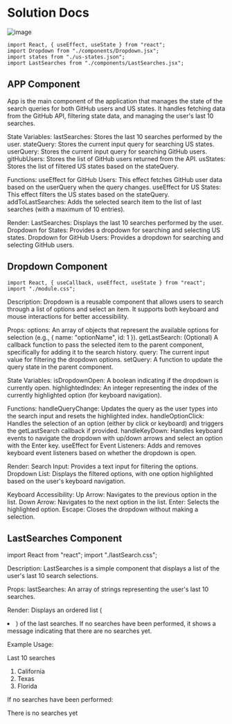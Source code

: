 # Solution Docs

<!-- You can include documentation, additional setup instructions, notes etc. here -->

 ![image](https://github.com/user-attachments/assets/1e339073-7c93-4c54-831a-ba22cd53d7e2)

	import React, { useEffect, useState } from "react";
	import Dropdown from "./components/Dropdown.jsx";
	import states from "./us-states.json";
	import LastSearches from "./components/LastSearches.jsx";

## APP Component <App />
App is the main component of the application that manages the state of the search queries for both GitHub users and US states. It handles fetching data from the GitHub API, filtering state data, and managing the user's last 10 searches.

State Variables:
lastSearches: Stores the last 10 searches performed by the user.
stateQuery: Stores the current input query for searching US states.
userQuery: Stores the current input query for searching GitHub users.
gitHubUsers: Stores the list of GitHub users returned from the API.
usStates: Stores the list of filtered US states based on the stateQuery.

Functions:
useEffect for GitHub Users: This effect fetches GitHub user data based on the userQuery when the query changes.
useEffect for US States: This effect filters the US states based on the stateQuery.
addToLastSearches: Adds the selected search item to the list of last searches (with a maximum of 10 entries).

Render:
LastSearches: Displays the last 10 searches performed by the user.
Dropdown for States: Provides a dropdown for searching and selecting US states.
Dropdown for GitHub Users: Provides a dropdown for searching and selecting GitHub users.

## Dropdown Component

	import React, { useCallback, useEffect, useState } from "react";
	import "./module.css";

Description:
Dropdown is a reusable component that allows users to search through a list of options and select an item. It supports both keyboard and mouse interactions for better accessibility.

Props:
options: An array of objects that represent the available options for selection (e.g., { name: "optionName", id: 1 }).
getLastSearch: (Optional) A callback function to pass the selected item to the parent component, specifically for adding it to the search history.
query: The current input value for filtering the dropdown options.
setQuery: A function to update the query state in the parent component.

State Variables:
isDropdownOpen: A boolean indicating if the dropdown is currently open.
highlightedIndex: An integer representing the index of the currently highlighted option (for keyboard navigation).

Functions:
handleQueryChange: Updates the query as the user types into the search input and resets the highlighted index.
handleOptionClick: Handles the selection of an option (either by click or keyboard) and triggers the getLastSearch callback if provided.
handleKeyDown: Handles keyboard events to navigate the dropdown with up/down arrows and select an option with the Enter key.
useEffect for Event Listeners: Adds and removes keyboard event listeners based on whether the dropdown is open.

Render:
Search Input: Provides a text input for filtering the options.
Dropdown List: Displays the filtered options, with one option highlighted based on the user's keyboard navigation.

<Dropdown
  options={usStates}
  query={stateQuery}
  setQuery={setStateQuery}
  getLastSearch={addToLastSearches}
/>

Keyboard Accessibility:
Up Arrow: Navigates to the previous option in the list.
Down Arrow: Navigates to the next option in the list.
Enter: Selects the highlighted option.
Escape: Closes the dropdown without making a selection.

## LastSearches Component

import React from "react";
import "./lastSearch.css"; 

Description:
LastSearches is a simple component that displays a list of the user's last 10 search selections.

Props:
lastSearches: An array of strings representing the user's last 10 searches.

Render:
Displays an ordered list (<li>) of the last searches.
If no searches have been performed, it shows a message indicating that there are no searches yet.

Example Usage:

Last 10 searches
1. California
2. Texas
3. Florida

If no searches have been performed:

There is no searches yet
